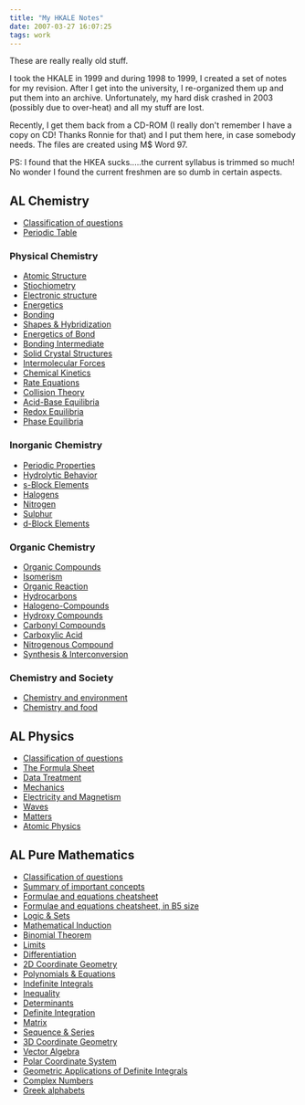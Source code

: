 ```yaml
---
title: "My HKALE Notes"
date: 2007-03-27 16:07:25
tags: work
---
```

These are really really old stuff.

I took the HKALE in 1999 and during 1998 to 1999, I created a set of notes for
my revision. After I get into the university, I re-organized them up and put
them into an archive. Unfortunately, my hard disk crashed in 2003 (possibly due
to over-heat) and all my stuff are lost.

Recently, I get them back from a CD-ROM (I really don't remember I have a copy
on CD! Thanks Ronnie for that) and I put them here, in case somebody needs. The
files are created using M$ Word 97.

PS: I found that the HKEA sucks.....the current syllabus is trimmed so much! No
wonder I found the current freshmen are so dumb in certain aspects.

## AL Chemistry

- [Classification of questions](/img/chemlist.doc)
- [Periodic Table](/img/chempt.doc)
### Physical Chemistry
- [Atomic Structure](/img/chemphy-01.doc)
- [Stiochiometry](/img/chemphy-02.doc)
- [Electronic structure](/img/chemphy-03.doc)
- [Energetics](/img/chemphy-04.doc)
- [Bonding](/img/chemphy-05.doc)
- [Shapes & Hybridization](/img/chemphy-06.doc)
- [Energetics of Bond](/img/chemphy-07.doc)
- [Bonding Intermediate](/img/chemphy-08.doc)
- [Solid Crystal Structures](/img/chemphy-09.doc)
- [Intermolecular Forces](/img/chemphy-10.doc)
- [Chemical Kinetics](/img/chemphy-11.doc)
- [Rate Equations](/img/chemphy-12.doc)
- [Collision Theory](/img/chemphy-13.doc)
- [Acid-Base Equilibria](/img/chemphy-14.doc)
- [Redox Equilibria](/img/chemphy-15.doc)
- [Phase Equilibria](/img/chemphy-16.doc)
### Inorganic Chemistry
- [Periodic Properties](/img/cheminorg-1.doc)
- [Hydrolytic Behavior](/img/cheminorg-2.doc)
- [s-Block Elements](/img/cheminorg-3.doc)
- [Halogens](/img/cheminorg-4.doc)
- [Nitrogen](/img/cheminorg-5.doc)
- [Sulphur](/img/cheminorg-6.doc)
- [d-Block Elements](/img/cheminorg-7.doc)
### Organic Chemistry
- [Organic Compounds](/img/chemorg-01.doc)
- [Isomerism](/img/chemorg-02.doc)
- [Organic Reaction](/img/chemorg-03.doc)
- [Hydrocarbons](/img/chemorg-04.doc)
- [Halogeno-Compounds](/img/chemorg-05.doc)
- [Hydroxy Compounds](/img/chemorg-06.doc)
- [Carbonyl Compounds](/img/chemorg-07.doc)
- [Carboxylic Acid](/img/chemorg-08.doc)
- [Nitrogenous Compound](/img/chemorg-09.doc)
- [Synthesis & Interconversion](/img/chemorg-10.doc)
### Chemistry and Society
- [Chemistry and environment](/img/chemsoc-1.doc)
- [Chemistry and food](/img/chemsoc-2.doc)

## AL Physics

- [Classification of questions](/img/phylist.doc)
- [The Formula Sheet](/img/phyformulae.pdf)
- [Data Treatment](/img/phy-data.doc)
- [Mechanics](/img/phy-mech.doc)
- [Electricity and Magnetism](/img/phy-em.doc)
- [Waves](/img/phy-waves.doc)
- [Matters](/img/phy-matters.doc)
- [Atomic Physics](/img/phy-atom.doc)

## AL Pure Mathematics

- [Classification of questions](/img/purelist.doc)
- [Summary of important concepts](/img/pure-precise.doc)
- [Formulae and equations cheatsheet](/img/pure-f.doc)
- [Formulae and equations cheatsheet, in B5 size](/img/pure-f-b5.doc)
- [Logic & Sets](/img/pure-01.doc)
- [Mathematical Induction](/img/pure-02.doc)
- [Binomial Theorem](/img/pure-03.doc)
- [Limits](/img/pure-04.doc)
- [Differentiation](/img/pure-05.doc)
- [2D Coordinate Geometry](/img/pure-06.doc)
- [Polynomials & Equations](/img/pure-07.doc)
- [Indefinite Integrals](/img/pure-08.doc)
- [Inequality](/img/pure-09.doc)
- [Determinants](/img/pure-10.doc)
- [Definite Integration](/img/pure-11.doc)
- [Matrix](/img/pure-12.doc)
- [Sequence & Series](/img/pure-13.doc)
- [3D Coordinate Geometry](/img/pure-14.doc)
- [Vector Algebra](/img/pure-15.doc)
- [Polar Coordinate System](/img/pure-16.doc)
- [Geometric Applications of Definite Integrals](/img/pure-17.doc)
- [Complex Numbers](/img/pure-18.doc)
- [Greek alphabets](/img/greek.doc)
